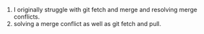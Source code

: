 1. I originally struggle with git fetch and merge and resolving merge conflicts.
2. solving a merge conflict as well as git fetch and pull.
